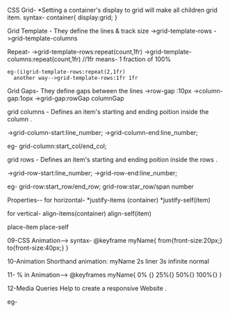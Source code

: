 CSS Grid-
       *Setting a container's display to grid will make all children grid item.
    syntax- container{
        display:grid;
    }

Grid Template -
    They define the lines & track size
       ->grid-template-rows
       ->grid-template-columns

  Repeat-
    ->grid-template-rows:repeat(count,1fr)
    ->grid-template-columns:repeat(count,1fr)
    //1fr means- 1 fraction of 100% 

    eg-(i)grid-template-rows:repeat(2,1fr)
      another way-->grid-template-rows:1fr 1fr

Grid Gaps-
    They define gaps between the lines
      ->row-gap :10px
      ->column-gap:1opx
      ->grid-gap:rowGap columnGap

grid columns -
    Defines an item's starting and ending poition inside the column .

  ->grid-column-start:line_number;
  ->grid-column-end:line_number;

  eg- grid-column:start_col/end_col;


grid rows -
    Defines an item's starting and ending poition inside the rows .

  ->grid-row-start:line_number;
  ->grid-row-end:line_number;

  eg- grid-row:start_row/end_row;
      grid-row:star_row/span number

Properties--
for horizontal-
      *justify-items (container)
      *justify-self(item)
    
for vertical-
    align-items(container)
    align-self(item)

  place-item
  place-self


09-CSS Animation-->
    syntax-
        @keyframe myName{
          from{front-size:20px;}
          to{front-size:40px;}
        }


10-Animation Shorthand
    animation: myName 2s liner 3s infinite normal

11- % in Animation-->
    @keyframes myName{
      0% {}
      25%{}
      50%{}
      100%{}
    }

12-Media Queries
   Help to create a responsive Website . 

   eg-